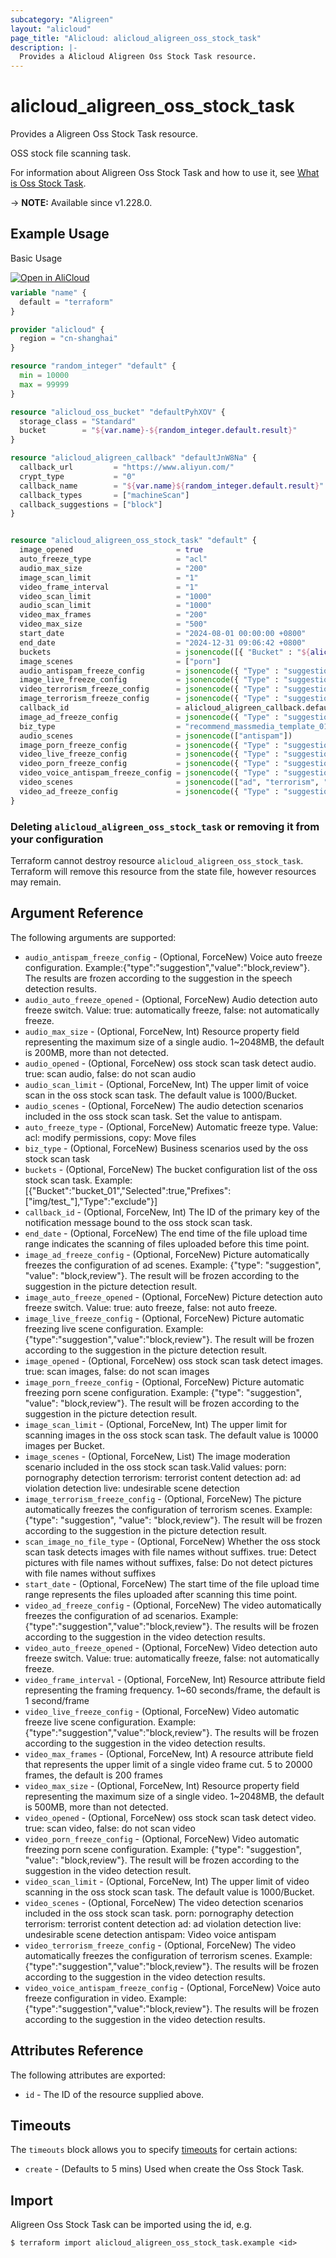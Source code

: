 ```yaml
---
subcategory: "Aligreen"
layout: "alicloud"
page_title: "Alicloud: alicloud_aligreen_oss_stock_task"
description: |-
  Provides a Alicloud Aligreen Oss Stock Task resource.
---
```


# alicloud_aligreen_oss_stock_task

Provides a Aligreen Oss Stock Task resource.

OSS stock file scanning task.

For information about Aligreen Oss Stock Task and how to use it, see [What is Oss Stock Task](https://next.api.alibabacloud.com/document/Green/2017-08-23/CreateOssStockTask).

-> **NOTE:** Available since v1.228.0.

## Example Usage

Basic Usage

<div style="display: block;margin-bottom: 40px;"><div class="oics-button" style="float: right;position: absolute;margin-bottom: 10px;">
  <a href="https://api.aliyun.com/terraform?resource=alicloud_aligreen_oss_stock_task&exampleId=6f2c8d47-eb86-5c44-e823-ddaa9cd9fd2152c15129&activeTab=example&spm=docs.r.aligreen_oss_stock_task.0.6f2c8d47eb&intl_lang=EN_US" target="_blank">
    <img alt="Open in AliCloud" src="https://img.alicdn.com/imgextra/i1/O1CN01hjjqXv1uYUlY56FyX_!!6000000006049-55-tps-254-36.svg" style="max-height: 44px; max-width: 100%;">
  </a>
</div></div>

```terraform
variable "name" {
  default = "terraform"
}

provider "alicloud" {
  region = "cn-shanghai"
}

resource "random_integer" "default" {
  min = 10000
  max = 99999
}

resource "alicloud_oss_bucket" "defaultPyhXOV" {
  storage_class = "Standard"
  bucket        = "${var.name}-${random_integer.default.result}"
}

resource "alicloud_aligreen_callback" "defaultJnW8Na" {
  callback_url         = "https://www.aliyun.com/"
  crypt_type           = "0"
  callback_name        = "${var.name}${random_integer.default.result}"
  callback_types       = ["machineScan"]
  callback_suggestions = ["block"]
}


resource "alicloud_aligreen_oss_stock_task" "default" {
  image_opened                       = true
  auto_freeze_type                   = "acl"
  audio_max_size                     = "200"
  image_scan_limit                   = "1"
  video_frame_interval               = "1"
  video_scan_limit                   = "1000"
  audio_scan_limit                   = "1000"
  video_max_frames                   = "200"
  video_max_size                     = "500"
  start_date                         = "2024-08-01 00:00:00 +0800"
  end_date                           = "2024-12-31 09:06:42 +0800"
  buckets                            = jsonencode([{ "Bucket" : "${alicloud_oss_bucket.defaultPyhXOV.bucket}", "Selected" : true, "Prefixes" : [] }])
  image_scenes                       = ["porn"]
  audio_antispam_freeze_config       = jsonencode({ "Type" : "suggestion", "Value" : "block" })
  image_live_freeze_config           = jsonencode({ "Type" : "suggestion", "Value" : "block" })
  video_terrorism_freeze_config      = jsonencode({ "Type" : "suggestion", "Value" : "block" })
  image_terrorism_freeze_config      = jsonencode({ "Type" : "suggestion", "Value" : "block" })
  callback_id                        = alicloud_aligreen_callback.defaultJnW8Na.id
  image_ad_freeze_config             = jsonencode({ "Type" : "suggestion", "Value" : "block" })
  biz_type                           = "recommend_massmedia_template_01"
  audio_scenes                       = jsonencode(["antispam"])
  image_porn_freeze_config           = jsonencode({ "Type" : "suggestion", "Value" : "block" })
  video_live_freeze_config           = jsonencode({ "Type" : "suggestion", "Value" : "block" })
  video_porn_freeze_config           = jsonencode({ "Type" : "suggestion", "Value" : "block" })
  video_voice_antispam_freeze_config = jsonencode({ "Type" : "suggestion", "Value" : "block" })
  video_scenes                       = jsonencode(["ad", "terrorism", "live", "porn", "antispam"])
  video_ad_freeze_config             = jsonencode({ "Type" : "suggestion", "Value" : "block" })
}
```

### Deleting `alicloud_aligreen_oss_stock_task` or removing it from your configuration

Terraform cannot destroy resource `alicloud_aligreen_oss_stock_task`. Terraform will remove this resource from the state file, however resources may remain.

## Argument Reference

The following arguments are supported:
* `audio_antispam_freeze_config` - (Optional, ForceNew) Voice auto freeze configuration. Example:{"type":"suggestion","value":"block,review"}. The results are frozen according to the suggestion in the speech detection results.
* `audio_auto_freeze_opened` - (Optional, ForceNew) Audio detection auto freeze switch. Value: true: automatically freeze, false: not automatically freeze.
* `audio_max_size` - (Optional, ForceNew, Int) Resource property field representing the maximum size of a single audio. 1~2048MB, the default is 200MB, more than not detected.
* `audio_opened` - (Optional, ForceNew) oss stock scan task detect audio. true: scan audio, false: do not scan audio
* `audio_scan_limit` - (Optional, ForceNew, Int) The upper limit of voice scan in the oss stock scan task. The default value is 1000/Bucket.
* `audio_scenes` - (Optional, ForceNew) The audio detection scenarios included in the oss stock scan task. Set the value to antispam.
* `auto_freeze_type` - (Optional, ForceNew) Automatic freeze type. Value: acl: modify permissions, copy: Move files
* `biz_type` - (Optional, ForceNew) Business scenarios used by the oss stock scan task
* `buckets` - (Optional, ForceNew) The bucket configuration list of the oss stock scan task. Example:[{"Bucket":"bucket_01","Selected":true,"Prefixes":["img/test_"],"Type":"exclude"}]
* `callback_id` - (Optional, ForceNew, Int) The ID of the primary key of the notification message bound to the oss stock scan task.
* `end_date` - (Optional, ForceNew) The end time of the file upload time range indicates the scanning of files uploaded before this time point.
* `image_ad_freeze_config` - (Optional, ForceNew) Picture automatically freezes the configuration of ad scenes. Example: {"type": "suggestion", "value": "block,review"}. The result will be frozen according to the suggestion in the picture detection result.
* `image_auto_freeze_opened` - (Optional, ForceNew) Picture detection auto freeze switch. Value: true: auto freeze, false: not auto freeze.
* `image_live_freeze_config` - (Optional, ForceNew) Picture automatic freezing live scene configuration. Example:{"type":"suggestion","value":"block,review"}. The result will be frozen according to the suggestion in the picture detection result.
* `image_opened` - (Optional, ForceNew) oss stock scan task detect images. true: scan images, false: do not scan images
* `image_porn_freeze_config` - (Optional, ForceNew) Picture automatic freezing porn scene configuration. Example: {"type": "suggestion", "value": "block,review"}. The result will be frozen according to the suggestion in the picture detection result.
* `image_scan_limit` - (Optional, ForceNew, Int) The upper limit for scanning images in the oss stock scan task. The default value is 10000 images per Bucket.
* `image_scenes` - (Optional, ForceNew, List) The image moderation scenario included in the oss stock scan task.Valid values:
porn: pornography detection
terrorism: terrorist content detection
ad: ad violation detection
live: undesirable scene detection
* `image_terrorism_freeze_config` - (Optional, ForceNew) The picture automatically freezes the configuration of terrorism scenes. Example: {"type": "suggestion", "value": "block,review"}. The result will be frozen according to the suggestion in the picture detection result.
* `scan_image_no_file_type` - (Optional, ForceNew) Whether the oss stock scan task detects images with file names without suffixes. true: Detect pictures with file names without suffixes, false: Do not detect pictures with file names without suffixes
* `start_date` - (Optional, ForceNew) The start time of the file upload time range represents the files uploaded after scanning this time point.
* `video_ad_freeze_config` - (Optional, ForceNew) The video automatically freezes the configuration of ad scenarios. Example:{"type":"suggestion","value":"block,review"}. The results will be frozen according to the suggestion in the video detection results.
* `video_auto_freeze_opened` - (Optional, ForceNew) Video detection auto freeze switch. Value: true: automatically freeze, false: not automatically freeze.
* `video_frame_interval` - (Optional, ForceNew, Int) Resource attribute field representing the framing frequency. 1~60 seconds/frame, the default is 1 second/frame
* `video_live_freeze_config` - (Optional, ForceNew) Video automatic freeze live scene configuration. Example:{"type":"suggestion","value":"block,review"}. The results will be frozen according to the suggestion in the video detection results.
* `video_max_frames` - (Optional, ForceNew, Int) A resource attribute field that represents the upper limit of a single video frame cut. 5 to 20000 frames, the default is 200 frames
* `video_max_size` - (Optional, ForceNew, Int) Resource property field representing the maximum size of a single video. 1~2048MB, the default is 500MB, more than not detected.
* `video_opened` - (Optional, ForceNew) oss stock scan task detect video. true: scan video, false: do not scan video
* `video_porn_freeze_config` - (Optional, ForceNew) Video automatic freezing porn scene configuration. Example: {"type": "suggestion", "value": "block,review"}. The result will be frozen according to the suggestion in the video detection result.
* `video_scan_limit` - (Optional, ForceNew, Int) The upper limit of video scanning in the oss stock scan task. The default value is 1000/Bucket.
* `video_scenes` - (Optional, ForceNew) The video detection scenarios included in the oss stock scan task.
porn: pornography detection
terrorism: terrorist content detection
ad: ad violation detection
live: undesirable scene detection
antispam: Video voice antispam
* `video_terrorism_freeze_config` - (Optional, ForceNew) The video automatically freezes the configuration of terrorism scenes. Example:{"type":"suggestion","value":"block,review"}. The results will be frozen according to the suggestion in the video detection results.
* `video_voice_antispam_freeze_config` - (Optional, ForceNew) Voice auto freeze configuration in video. Example:{"type":"suggestion","value":"block,review"}. The results will be frozen according to the suggestion in the video detection results.

## Attributes Reference

The following attributes are exported:
* `id` - The ID of the resource supplied above.

## Timeouts

The `timeouts` block allows you to specify [timeouts](https://www.terraform.io/docs/configuration-0-11/resources.html#timeouts) for certain actions:
* `create` - (Defaults to 5 mins) Used when create the Oss Stock Task.

## Import

Aligreen Oss Stock Task can be imported using the id, e.g.

```shell
$ terraform import alicloud_aligreen_oss_stock_task.example <id>
```